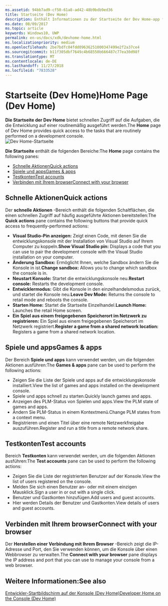 ```yaml
---
ms.assetid: 94bb7ad9-cf50-61a8-ad42-48b9bdb9ed36
title: Startseite (Dev Home)
description: Enthält Informationen zu der Startseite der Dev Home-app für Xbox One.
ms.date: 08/09/2017
ms.topic: article
keywords: Windows10, UWP
permalink: en-us/docs/xdk/devhome-home.html
ms.localizationpriority: medium
ms.openlocfilehash: 2be7bdfc04fdd09636251000347499e2f2a37ce4
ms.sourcegitcommit: b11f305dbf7649c4b68550b666487c77ea30d98f
ms.translationtype: MT
ms.contentlocale: de-DE
ms.lasthandoff: 11/27/2018
ms.locfileid: "7833528"
---
```

# <a name="home-page-dev-home"></a><span data-ttu-id="5c951-104">Startseite (Dev Home)</span><span class="sxs-lookup"><span data-stu-id="5c951-104">Home Page (Dev Home)</span></span>
   
  
<span data-ttu-id="5c951-105">**Die Startseite der Dev Home** bietet schnellen Zugriff auf die Aufgaben, die die Entwicklung auf einer routinemäßig ausgeführt werden.</span><span class="sxs-lookup"><span data-stu-id="5c951-105">The **Home** page of Dev Home provides quick access to the tasks that are routinely performed on a development console.</span></span>   
 ![Dev Home-Startseite](images/devhome_home.png)   
  
<span data-ttu-id="5c951-107">**Die Startseite** enthält die folgenden Bereiche:</span><span class="sxs-lookup"><span data-stu-id="5c951-107">The **Home** page contains the following panes:</span></span>   
 
   *  [<span data-ttu-id="5c951-108">Schnelle Aktionen</span><span class="sxs-lookup"><span data-stu-id="5c951-108">Quick actions</span></span>](#ID4EEB)  
   *  [<span data-ttu-id="5c951-109">Spiele und apps</span><span class="sxs-lookup"><span data-stu-id="5c951-109">Games & apps</span></span>](#ID4EPC)  
   *  [<span data-ttu-id="5c951-110">Testkonten</span><span class="sxs-lookup"><span data-stu-id="5c951-110">Test accounts</span></span>](#ID4EQD)  
   *  [<span data-ttu-id="5c951-111">Verbinden mit Ihrem browser</span><span class="sxs-lookup"><span data-stu-id="5c951-111">Connect with your browser</span></span>](#ID4EFE)  

 
<a id="ID4EEB"></a>

   

## <a name="quick-actions"></a><span data-ttu-id="5c951-112">Schnelle Aktionen</span><span class="sxs-lookup"><span data-stu-id="5c951-112">Quick actions</span></span>  
   
  
<span data-ttu-id="5c951-113">Der **schnelle Aktionen** -Bereich enthält die folgenden Schaltflächen, die einen schnellen Zugriff auf häufig ausgeführte Aktionen bereitstellen:</span><span class="sxs-lookup"><span data-stu-id="5c951-113">The **Quick actions** pane contains the following buttons that provide quick access to frequently-performed actions:</span></span>   
 
   *  <span data-ttu-id="5c951-114">**Visual Studio-Pin anzeigen:** Zeigt einen Code, mit denen Sie die entwicklungskonsole mit der Installation von Visual Studio auf Ihrem Computer zu koppeln.</span><span class="sxs-lookup"><span data-stu-id="5c951-114">**Show Visual Studio pin:** Displays a code that you can use to pair the development console with the Visual Studio installation on your computer.</span></span>   
   *  <span data-ttu-id="5c951-115">**Änderung Sandbox:** Ermöglicht Ihnen, welche Sandbox ändern Sie die Konsole in ist.</span><span class="sxs-lookup"><span data-stu-id="5c951-115">**Change sandbox:** Allows you to change which sandbox the console is in.</span></span>   
   *  <span data-ttu-id="5c951-116">**Neustart Konsole:** Startet die entwicklungskonsole neu.</span><span class="sxs-lookup"><span data-stu-id="5c951-116">**Restart console:** Restarts the development console.</span></span>   
   *  <span data-ttu-id="5c951-117">**Entwicklermodus:** Gibt die Konsole in den einzelhandelsmodus zurück, und startet die Konsole neu.</span><span class="sxs-lookup"><span data-stu-id="5c951-117">**Leave Dev Mode:** Returns the console to retail mode and reboots the console.</span></span>   
   *  <span data-ttu-id="5c951-118">**Starten Home:** Startet die Startseite Einzelhandel.</span><span class="sxs-lookup"><span data-stu-id="5c951-118">**Launch Home:** Launches the retail Home screen.</span></span>   
   *  <span data-ttu-id="5c951-119">**Ein Spiel aus einem freigegebenen Speicherort im Netzwerk zu registrieren:** Ein Spiel aus einem freigegebenen Speicherort im Netzwerk registriert.</span><span class="sxs-lookup"><span data-stu-id="5c951-119">**Register a game from a shared network location:** Registers a game from a shared network location.</span></span>   

  
<a id="ID4EPC"></a>

   

## <a name="games--apps"></a><span data-ttu-id="5c951-120">Spiele und apps</span><span class="sxs-lookup"><span data-stu-id="5c951-120">Games & apps</span></span>   
   
  
<span data-ttu-id="5c951-121">Der Bereich **Spiele und apps** kann verwendet werden, um die folgenden Aktionen ausführen:</span><span class="sxs-lookup"><span data-stu-id="5c951-121">The **Games & apps** pane can be used to perform the following actions:</span></span>   
 
   *  <span data-ttu-id="5c951-122">Zeigen Sie die Liste der Spiele und apps auf die entwicklungskonsole installiert.</span><span class="sxs-lookup"><span data-stu-id="5c951-122">View the list of games and apps installed on the development console.</span></span>  
   *  <span data-ttu-id="5c951-123">Spiele und apps schnell zu starten.</span><span class="sxs-lookup"><span data-stu-id="5c951-123">Quickly launch games and apps.</span></span>  
   *  <span data-ttu-id="5c951-124">Anzeigen des PLM-Status von Spielen und apps.</span><span class="sxs-lookup"><span data-stu-id="5c951-124">View the PLM state of games and apps.</span></span>  
   *  <span data-ttu-id="5c951-125">Ändern Sie PLM-Status in einem Kontextmenü.</span><span class="sxs-lookup"><span data-stu-id="5c951-125">Change PLM states from a context menu.</span></span>  
   *  <span data-ttu-id="5c951-126">Registrieren und einen Titel über eine remote Netzwerkfreigabe auszuführen.</span><span class="sxs-lookup"><span data-stu-id="5c951-126">Register and run a title from a remote network share.</span></span>

  
<a id="ID4EQD"></a>

   

## <a name="test-accounts"></a><span data-ttu-id="5c951-127">Testkonten</span><span class="sxs-lookup"><span data-stu-id="5c951-127">Test accounts</span></span>  
   
  
<span data-ttu-id="5c951-128">Bereich **Testkonten** kann verwendet werden, um die folgenden Aktionen ausführen:</span><span class="sxs-lookup"><span data-stu-id="5c951-128">The **Test accounts** pane can be used to perform the following actions:</span></span>   
 
   *  <span data-ttu-id="5c951-129">Zeigen Sie die Liste der registrierten Benutzer auf der Konsole.</span><span class="sxs-lookup"><span data-stu-id="5c951-129">View the list of users registered on the console.</span></span>  
   *  <span data-ttu-id="5c951-130">Melden Sie sich einen Benutzer an- oder mit einem einzigen Mausklick.</span><span class="sxs-lookup"><span data-stu-id="5c951-130">Sign a user in or out with a single click.</span></span>  
   *  <span data-ttu-id="5c951-131">Benutzer und Gastkonten hinzufügen.</span><span class="sxs-lookup"><span data-stu-id="5c951-131">Add users and guest accounts.</span></span>  
   *  <span data-ttu-id="5c951-132">Hier werden Details der Benutzer und Gastkonten.</span><span class="sxs-lookup"><span data-stu-id="5c951-132">View details of users and guest accounts.</span></span>  

  
<a id="ID4EFE"></a>

   

## <a name="connect-with-your-browser"></a><span data-ttu-id="5c951-133">Verbinden mit Ihrem browser</span><span class="sxs-lookup"><span data-stu-id="5c951-133">Connect with your browser</span></span>  
   
  
<span data-ttu-id="5c951-134">Der **Herstellen einer Verbindung mit Ihrem Browser** -Bereich zeigt die IP-Adresse und Port, den Sie verwenden können, um die Konsole über einen Webbrowser zu verwalten.</span><span class="sxs-lookup"><span data-stu-id="5c951-134">The **Connect with your browser** pane displays the IP address and port that you can use to manage your console from a web browser.</span></span>   
  
<a id="ID4EPE"></a>

   

## <a name="see-also"></a><span data-ttu-id="5c951-135">Weitere Informationen:</span><span class="sxs-lookup"><span data-stu-id="5c951-135">See also</span></span>  
 [<span data-ttu-id="5c951-136">Entwickler-Startbildschirm auf der Konsole (Dev Home)</span><span class="sxs-lookup"><span data-stu-id="5c951-136">Developer Home on the Console (Dev Home)</span></span>](dev-home.md)

  
